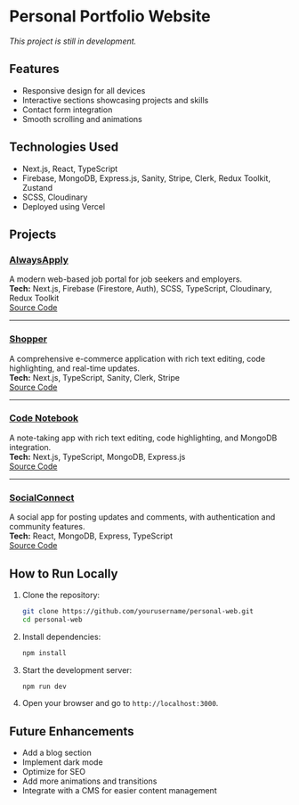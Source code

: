 # Personal Portfolio Website

_This project is still in development._

## Features

- Responsive design for all devices
- Interactive sections showcasing projects and skills
- Contact form integration
- Smooth scrolling and animations

## Technologies Used

- Next.js, React, TypeScript
- Firebase, MongoDB, Express.js, Sanity, Stripe, Clerk, Redux Toolkit, Zustand
- SCSS, Cloudinary
- Deployed using Vercel

## Projects

### [AlwaysApply](https://job-portal-eta-taupe.vercel.app/)
A modern web-based job portal for job seekers and employers.  
**Tech:** Next.js, Firebase (Firestore, Auth), SCSS, TypeScript, Cloudinary, Redux Toolkit  
[Source Code](https://github.com/prynskaf/job-portal.git)

---

### [Shopper](https://shopper-eta-five.vercel.app/)
A comprehensive e-commerce application with rich text editing, code highlighting, and real-time updates.  
**Tech:** Next.js, TypeScript, Sanity, Clerk, Stripe  
[Source Code](https://github.com/prynskaf/shoppr)

---

### [Code Notebook](https://notebook-two-zeta.vercel.app/)
A note-taking app with rich text editing, code highlighting, and MongoDB integration.  
**Tech:** Next.js, TypeScript, MongoDB, Express.js  
[Source Code](https://github.com/prynskaf/notebook)

---

### [SocialConnect](https://social-app-silk-nine.vercel.app)
A social app for posting updates and comments, with authentication and community features.  
**Tech:** React, MongoDB, Express, TypeScript  
[Source Code](https://github.com/prynskaf/SocialApp)

## How to Run Locally

1. Clone the repository:
    ```bash
    git clone https://github.com/yourusername/personal-web.git
    cd personal-web
    ```
2. Install dependencies:
    ```bash
    npm install
    ```
3. Start the development server:
    ```bash
    npm run dev
    ```
4. Open your browser and go to `http://localhost:3000`.

## Future Enhancements

- Add a blog section
- Implement dark mode
- Optimize for SEO
- Add more animations and transitions
- Integrate with a CMS for easier content management